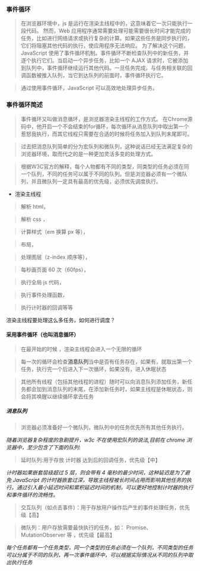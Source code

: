 ### 事件循环

> 在浏览器环境中，js 是运行在渲染主线程中的，这意味着它一次只能执行一段代码。
> 然而，Web 应用程序通常需要处理可能需要很长时间才能完成的任务，比如进行网络请求或执行复杂的计算。如果这些任务是同步执行的，它们将阻塞其他代码的执行，使应用程序无法响应。
> 为了解决这个问题，JavaScript 使用了事件循环机制。事件循环不断检查队列中的新任务，并逐个执行它们。当启动一个异步任务，比如一个 AJAX 请求时，它被添加到队列中，事件循环继续运行其他代码。一旦任务完成，与任务相关联的回调函数被推入队列，当它到达队列的前面时，事件循环执行它。

> 通过使用事件循环，JavaScript 可以高效地处理异步任务。


### 事件循环简述

> 事件循环又叫做消息循环，是浏览器渲染主线程的工作方式。
在Chrome源码中，他开启一个不会结束的for循环，每次循环从消息队列中取出第一个惹怒我执行，而其它线程只需要在合适的时候将任务加入到队列末尾即可。

> 过去把消息队列简单的分为宏队列和微队列，这种说话已经无法满足复杂的浏览器环境，取而代之的是一种更加灵活多变的处理方式。

> 根据W3C官方的解释，每个人物都有不同的类型，同类型的任务必须在同一个队列，不同的任务可以属于不同的队列。但是浏览器必须有一个微队列，并且微队列一定具有最高的优先级，必须优先调度执行。

- 渲染主线程

> 解析 html，

> 解析 css ，

> 计算样式（em 换算 px 等），

> 布局，

> 处理图层（z-index 顺序等），

> 每秒画页面 60 次（60fps），

> 执行全局 js 代码，

> 执行事件处理函数，

> 执行计时器的回调等等

渲染主线程要处理这么多任务，如何进行调度？

#### 采用事件循环（也叫消息循环）

> 在最开始的时候 ，渲染主线程会进入一个无限的循环

> 每一次的循环会检查**消息队列**当中是否有任务存在，如果有，就取出第一个任务，执行完一个后进入下一次循环，如果没有，进入休眠状态

> 其他所有线程（包括其他线程的进程）随时可以向消息队列添加任务，新任务都会加到消息队列的末尾，在添加新任务时，如果主线程是休眠状态，则会将其唤醒以继续循环拿去任务

##### 消息队列

> 浏览器必须准备好一个微队列，微队列中的任务优先所有其他任务执行。

_随着浏览器复杂程度的急剧提升，w3c 不在使用宏队列的说法,目前在 chrome 浏览器中，至少包含了下面的队列:_

> 延时队列:用于存放 计时器 达到后的回调任务，优先级【中】

_计时器如果嵌套层级超过 5 层，则会带有 4 毫秒的最少时间，这种延迟是为了避免 JavaScript 的计时器嵌套过深，导致主线程被长时间占用而影响其他任务的执行。通过引入最小延迟时间和累积延迟时间的机制，可以更好地控制计时器的执行和事件循环的流畅性。_

> 交互队列（如点击事件）：用于存放用户操作后产生的事件处理任务，优先级【高】

> 微队列：用户存放需要最快执行的任务，如： Promise、MutationObserver 等 ，优先级【最高】

_每个任务都有一个任务类型，同一个类型的任务必须在一个队列，不同类型的任务可以分属于不同的队列，再一次事件循环中，可以根据实际情况从不同的队列中取出执行任务_
